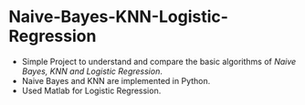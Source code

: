 # Naive-Bayes-KNN-Logistic-Regression

+ Simple Project to understand and compare the basic algorithms of *Naive Bayes, KNN and Logistic Regression*. 
+ Naive Bayes and KNN are implemented in Python.
+ Used Matlab for Logistic Regression.

